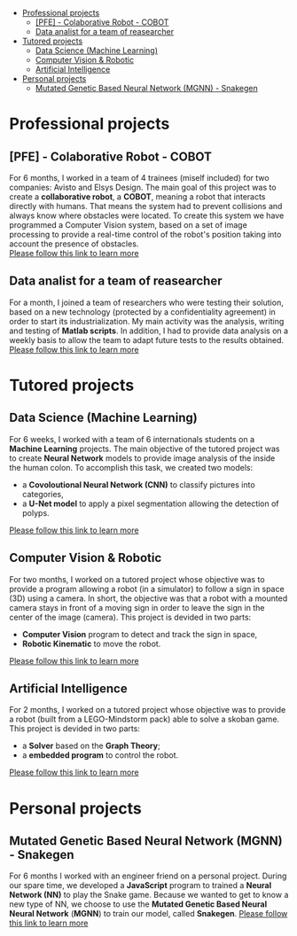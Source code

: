 - [Professional projects](#professional-projects)
  - [[PFE] - Colaborative Robot - COBOT](#pfe---colaborative-robot---cobot)
  - [Data analist for a team of reasearcher](#data-analist-for-a-team-of-reasearcher)
- [Tutored projects](#tutored-projects)
  - [Data Science (Machine Learning)](#data-science-machine-learning)
  - [Computer Vision &amp; Robotic](#computer-vision-amp-robotic)
  - [Artificial Intelligence](#artificial-intelligence)
- [Personal projects](#personal-projects)
  - [Mutated Genetic Based Neural Network (MGNN) - Snakegen](#mutated-genetic-based-neural-network-mgnn---snakegen)
# Professional projects
## [PFE] - Colaborative Robot - COBOT
For 6 months, I worked in a team of 4 trainees (miself included) for two companies: Avisto and Elsys Design. The main goal of this project was to create a **collaborative robot**, a **COBOT**, meaning a robot that interacts directly with humans. That means the system had to prevent collisions and always know where obstacles were located.
To create this system we have programmed a Computer Vision system, based on a set of image processing to provide a real-time control of the robot's position taking into account the presence of obstacles.  
[Please follow this link to learn more]()

## Data analist for a team of reasearcher
For a month, I joined a team of researchers who were testing their solution, based on a new technology (protected by a confidentiality agreement) in order to start its industrialization.
My main activity was the analysis, writing and testing of **Matlab scripts**. In addition, I had to provide data analysis on a weekly basis to allow the team to adapt future tests to the results obtained.
[Please follow this link to learn more]()

# Tutored projects
## Data Science (Machine Learning)
For 6 weeks, I worked with a team of 6 internationals students on a **Machine Learning** projects. The main objective of the tutored project was to create **Neural Network** models to provide image analysis of the inside the human colon.
To accomplish this task, we created two models:
- a **Covoloutional Neural Network (CNN)** to classify pictures into categories,
- a **U-Net model** to apply a pixel segmentation allowing the detection of polyps.

[Please follow this link to learn more]()

## Computer Vision & Robotic
For two months, I worked on a tutored project whose objective was to provide a program allowing a robot (in a simulator) to follow a sign in space (3D) using a camera. In short, the objective was that a robot with a mounted camera stays in front of a moving sign in order to leave the sign in the center of the image (camera).
This project is devided in two parts:
- **Computer Vision** program to detect and track the sign in space,
- **Robotic Kinematic** to move the robot.

[Please follow this link to learn more]()

## Artificial Intelligence
For 2 months, I worked on a tutored project whose objective was to provide a robot (built from a LEGO-Mindstorm pack) able to solve a skoban game. 
This project is devided in two parts:
- a **Solver** based on the **Graph Theory**;
- a **embedded program** to control the robot.

[Please follow this link to learn more]()

# Personal projects
## Mutated Genetic Based Neural Network (MGNN) - Snakegen

For 6 months I worked with an engineer friend on a personal project. During our spare time, we developed a **JavaScript** program to trained a **Neural Network (NN)** to play the Snake game.
Because we wanted to get to know a new type of NN, we choose to use the **Mutated Genetic Based Neural Neural Network** (**MGNN**) to train our model, called **Snakegen**.
[Please follow this link to learn more]()